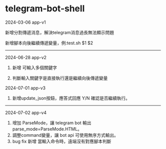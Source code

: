 # telegram-bot-shell
2024-03-06
app-v1

新增分割傳遞消息，解決telegram消息過長無法顯示問題

新增腳本向後繼續傳遞變量，例:test.sh $1 $2

---
2024-06-28
app-v2

1. 新增 可輸入多個關鍵字

2. 判斷輸入關鍵字是直接執行還是繼續向後傳遞變量

2024-07-01
app-v3

1. 新增update_json按鈕，應答式回應 Y/N 確認是否繼續執行。

---
2024-07-02
app-v4

1. 增加 ParseMode，讓 telegram bot 輸出 parse_mode=ParseMode.HTML。
2. 調整command變量，讓 bot api 可使用無序方式輸出。
3. bug fix 新增 當輸入命令時，遠端沒有對應腳本判斷
